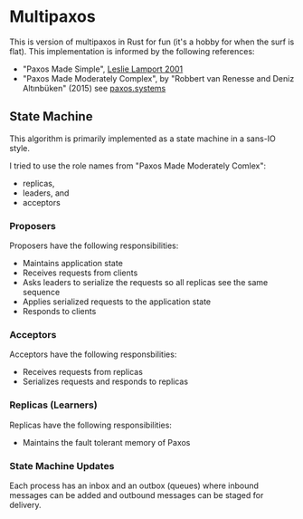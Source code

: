# Multipaxos

This is version of multipaxos in Rust for fun (it's a hobby for when the surf is flat). This implementation is informed by the following references:

- "Paxos Made Simple", [Leslie Lamport 2001](https://lamport.azurewebsites.net/pubs/paxos-simple.pdf)
- "Paxos Made Moderately Complex", by "Robbert van Renesse and Deniz Altınbüken" (2015) see [paxos.systems](https://paxos.systems)

## State Machine

This algorithm is primarily implemented as a state machine in a sans-IO style.

I tried to use the role names from "Paxos Made Moderately Comlex":

- replicas,
- leaders, and
- acceptors

### Proposers

Proposers have the following responsibilities:

- Maintains application state
- Receives requests from clients
- Asks leaders to serialize the requests so all replicas see the same sequence
- Applies serialized requests to the application state
- Responds to clients

### Acceptors

Acceptors have the following responsbilities:

- Receives requests from replicas
- Serializes requests and responds to replicas

### Replicas (Learners)

Replicas have the following responsibilities:

- Maintains the fault tolerant memory of Paxos

### State Machine Updates

Each process has an inbox and an outbox (queues) where inbound messages can be added and outbound messages can be staged for delivery.